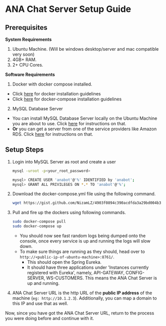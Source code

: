 # ANA Chat Server Setup Guide

## Prerequisites

**System Requirements**

 1. Ubuntu Machine. (Will be windows desktop/server and mac  compatible very soon)
 2. 4GB+ RAM.
 3. 2+ CPU Cores.

**Software Requirements**

 1. Docker with docker compose installed.
   - Click [here](https://docs.docker.com/engine/installation/linux/docker-ce/ubuntu/) for docker installation guidelines
   - Click [here](https://docs.docker.com/compose/install/) for docker-compose installation guidelines  
 2. MySQL Database Server
   - You can install MySQL Database Server locally on the Ubuntu Machine you are about to use. Click [here](https://www.digitalocean.com/community/tutorials/how-to-install-mysql-on-ubuntu-16-04) for instructions on that. 
   - **Or** you can get a server from one of the service providers like Amazon RDS. Click [here](http://docs.aws.amazon.com/AmazonRDS/latest/UserGuide/CHAP_GettingStarted.CreatingConnecting.MySQL.html) for instructions on that.

## Setup Steps
 1. Login into MySQL Server as root and create a user
    ```bash
    mysql -uroot -p<your_root_password>

    mysql> CREATE USER 'anabot'@'%' IDENTIFIED by 'anabot';
    mysql> GRANT ALL PRIVILEGES ON *.* TO 'anabot'@'%';
    ```
    
 2. Download the docker-compose.yml file using the following command.
     ```bash
     wget https://gist.github.com/NizamLZ/4903f0894c390acdfda3a29bd004b38e/raw/ -O docker-compose.yml
     ```
 3. Pull and fire up the dockers using following commands.
    ```bash
    sudo docker-compose pull
    sudo docker-compose up
    ```
    - You should now see fast random logs being dumped onto the console, once every service is up and running the logs will slow down.  
    - To make sure things are running as they should, head over to `http://<public-ip-of-ubuntu-machine>:8761/`. 
        - This should open the Spring Eureka.
        - It should have three applications under 'Instances currently registered with Eureka', namely, API-GATEWAY, CONFIG-SERVER, WS-CUSTOMERS. This means the ANA Chat Server is up and running. 
  4. ANA Chat Server URL is the http URL of the **public IP address** of the machine (`eg: http://10.1.2.3`). Additionally, you can map a domain to this IP and use that as well.
  
Now, since you have got the ANA Chat Server URL, return to the process you were doing before and continue with it.

